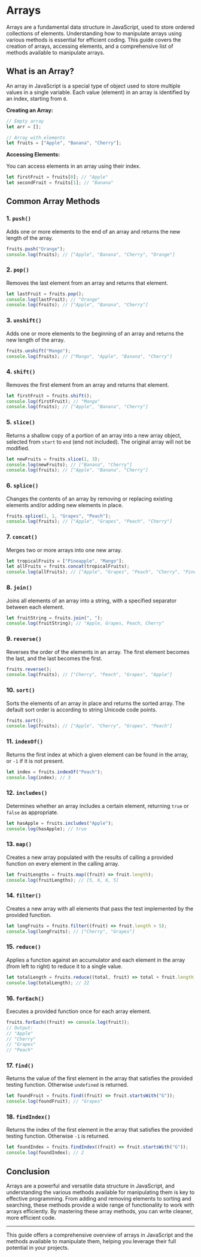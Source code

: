 # Arrays

Arrays are a fundamental data structure in JavaScript, used to store ordered collections of elements. Understanding how to manipulate arrays using various methods is essential for efficient coding. This guide covers the creation of arrays, accessing elements, and a comprehensive list of methods available to manipulate arrays.

## What is an Array?

An array in JavaScript is a special type of object used to store multiple values in a single variable. Each value (element) in an array is identified by an index, starting from `0`.

**Creating an Array:**

```javascript
// Empty array
let arr = [];

// Array with elements
let fruits = ["Apple", "Banana", "Cherry"];
```

**Accessing Elements:**

You can access elements in an array using their index.

```javascript
let firstFruit = fruits[0]; // "Apple"
let secondFruit = fruits[1]; // "Banana"
```

## Common Array Methods

### 1. `push()`

Adds one or more elements to the end of an array and returns the new length of the array.

```javascript
fruits.push("Orange");
console.log(fruits); // ["Apple", "Banana", "Cherry", "Orange"]
```

### 2. `pop()`

Removes the last element from an array and returns that element.

```javascript
let lastFruit = fruits.pop();
console.log(lastFruit); // "Orange"
console.log(fruits); // ["Apple", "Banana", "Cherry"]
```

### 3. `unshift()`

Adds one or more elements to the beginning of an array and returns the new length of the array.

```javascript
fruits.unshift("Mango");
console.log(fruits); // ["Mango", "Apple", "Banana", "Cherry"]
```

### 4. `shift()`

Removes the first element from an array and returns that element.

```javascript
let firstFruit = fruits.shift();
console.log(firstFruit); // "Mango"
console.log(fruits); // ["Apple", "Banana", "Cherry"]
```

### 5. `slice()`

Returns a shallow copy of a portion of an array into a new array object, selected from `start` to `end` (end not included). The original array will not be modified.

```javascript
let newFruits = fruits.slice(1, 3);
console.log(newFruits); // ["Banana", "Cherry"]
console.log(fruits); // ["Apple", "Banana", "Cherry"]
```

### 6. `splice()`

Changes the contents of an array by removing or replacing existing elements and/or adding new elements in place.

```javascript
fruits.splice(1, 1, "Grapes", "Peach");
console.log(fruits); // ["Apple", "Grapes", "Peach", "Cherry"]
```

### 7. `concat()`

Merges two or more arrays into one new array.

```javascript
let tropicalFruits = ["Pineapple", "Mango"];
let allFruits = fruits.concat(tropicalFruits);
console.log(allFruits); // ["Apple", "Grapes", "Peach", "Cherry", "Pineapple", "Mango"]
```

### 8. `join()`

Joins all elements of an array into a string, with a specified separator between each element.

```javascript
let fruitString = fruits.join(", ");
console.log(fruitString); // "Apple, Grapes, Peach, Cherry"
```

### 9. `reverse()`

Reverses the order of the elements in an array. The first element becomes the last, and the last becomes the first.

```javascript
fruits.reverse();
console.log(fruits); // ["Cherry", "Peach", "Grapes", "Apple"]
```

### 10. `sort()`

Sorts the elements of an array in place and returns the sorted array. The default sort order is according to string Unicode code points.

```javascript
fruits.sort();
console.log(fruits); // ["Apple", "Cherry", "Grapes", "Peach"]
```

### 11. `indexOf()`

Returns the first index at which a given element can be found in the array, or `-1` if it is not present.

```javascript
let index = fruits.indexOf("Peach");
console.log(index); // 3
```

### 12. `includes()`

Determines whether an array includes a certain element, returning `true` or `false` as appropriate.

```javascript
let hasApple = fruits.includes("Apple");
console.log(hasApple); // true
```

### 13. `map()`

Creates a new array populated with the results of calling a provided function on every element in the calling array.

```javascript
let fruitLengths = fruits.map((fruit) => fruit.length);
console.log(fruitLengths); // [5, 6, 6, 5]
```

### 14. `filter()`

Creates a new array with all elements that pass the test implemented by the provided function.

```javascript
let longFruits = fruits.filter((fruit) => fruit.length > 5);
console.log(longFruits); // ["Cherry", "Grapes"]
```

### 15. `reduce()`

Applies a function against an accumulator and each element in the array (from left to right) to reduce it to a single value.

```javascript
let totalLength = fruits.reduce((total, fruit) => total + fruit.length, 0);
console.log(totalLength); // 22
```

### 16. `forEach()`

Executes a provided function once for each array element.

```javascript
fruits.forEach((fruit) => console.log(fruit));
// Output:
// "Apple"
// "Cherry"
// "Grapes"
// "Peach"
```

### 17. `find()`

Returns the value of the first element in the array that satisfies the provided testing function. Otherwise `undefined` is returned.

```javascript
let foundFruit = fruits.find((fruit) => fruit.startsWith("G"));
console.log(foundFruit); // "Grapes"
```

### 18. `findIndex()`

Returns the index of the first element in the array that satisfies the provided testing function. Otherwise `-1` is returned.

```javascript
let foundIndex = fruits.findIndex((fruit) => fruit.startsWith("G"));
console.log(foundIndex); // 2
```

## Conclusion

Arrays are a powerful and versatile data structure in JavaScript, and understanding the various methods available for manipulating them is key to effective programming. From adding and removing elements to sorting and searching, these methods provide a wide range of functionality to work with arrays efficiently. By mastering these array methods, you can write cleaner, more efficient code.

---

This guide offers a comprehensive overview of arrays in JavaScript and the methods available to manipulate them, helping you leverage their full potential in your projects.
